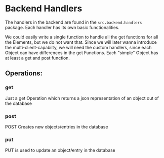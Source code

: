 # Backend Handlers
The handlers in the backend are found in the <code>src.backend.handlers</code> package.
Each handler has its own basic functionalities. 

We could easily write a single function to handle all the get functions for all the Elements, but we do not want that. 
Since we will later wanna introduce the multi-client-capabilty, we will need the custom handlers, since each Object can have differences in the get Functions. 
Each "simple" Object has at least a get and post function. 

## Operations:
### get
Just a get Operation which returns a json representation of an object out of the database

### post
POST Creates new objects/entries in the database

### put
PUT is used to update an object/entry in the database